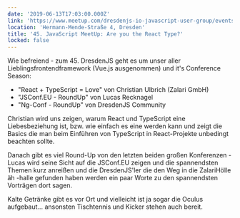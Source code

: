 ```yaml
---
date: '2019-06-13T17:03:00.000Z'
link: 'https://www.meetup.com/dresdenjs-io-javascript-user-group/events/wwdfrqyzjbrb/'
location: 'Hermann-Mende-Straße 4, Dresden'
title: '45. JavaScript MeetUp: Are you the React Type?'
locked: false
---
```

Wie befreiend - zum 45\. DresdenJS geht es um unser aller Lieblingsfrontendframework (Vue.js ausgenommen) und it's Conference Season:

* "React + TypeScript = Love" von Christian Ulbrich (Zalari GmbH)  
* "JSConf.EU - RoundUp" von Lucas Recknagel  
* "Ng-Conf - RoundUp" von DresdenJS Community

Christian wird uns zeigen, warum React und TypeScript eine Liebesbeziehung ist, bzw. wie einfach es eine werden kann und zeigt die Basics die man beim Einführen von TypeScript in React-Projekte unbedingt beachten sollte.

Danach gibt es viel Round-Up von den letzten beiden großen Konferenzen - Lucas wird seine Sicht auf die JSConf.EU zeigen und die spannendsten Themen kurz anreißen und die DresdenJS'ler die den Weg in die ZalariHölle äh -halle gefunden haben werden ein paar Worte zu den spannendsten Vorträgen dort sagen.

Kalte Getränke gibt es vor Ort und vielleicht ist ja sogar die Oculus aufgebaut... ansonsten Tischtennis und Kicker stehen auch bereit.
